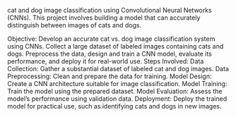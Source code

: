 cat and dog image classification using Convolutional Neural Networks (CNNs). This project involves building a model that can accurately distinguish between images of cats and dogs.

Objective:
Develop an accurate cat vs. dog image classification system using CNNs.
Collect a large dataset of labeled images containing cats and dogs.
Preprocess the data, design and train a CNN model, evaluate its performance, and deploy it for real-world use.
Steps Involved:
Data Collection: Gather a substantial dataset of labeled cat and dog images.
Data Preprocessing: Clean and prepare the data for training.
Model Design: Create a CNN architecture suitable for image classification.
Model Training: Train the model using the prepared dataset.
Model Evaluation: Assess the model’s performance using validation data.
Deployment: Deploy the trained model for practical use, such as identifying cats and dogs in new images.
